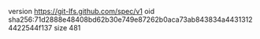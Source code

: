 version https://git-lfs.github.com/spec/v1
oid sha256:71d2888e48408bd62b30e749e87262b0aca73ab843834a44313124422544f137
size 481
